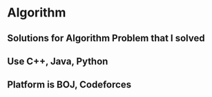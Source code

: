 # Algorithm

## Solutions for Algorithm Problem that I solved

## Use C++, Java, Python

## Platform is BOJ, Codeforces
